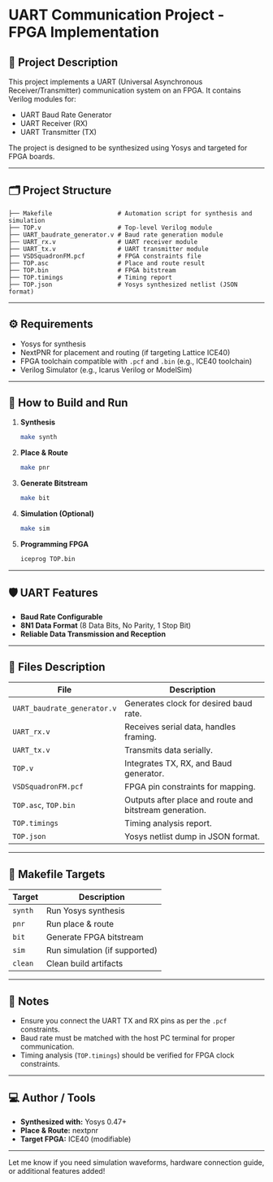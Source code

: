 
# UART Communication Project - FPGA Implementation

## 📂 Project Description

This project implements a UART (Universal Asynchronous Receiver/Transmitter) communication system on an FPGA. It contains Verilog modules for:

- UART Baud Rate Generator
- UART Receiver (RX)
- UART Transmitter (TX)

The project is designed to be synthesized using Yosys and targeted for FPGA boards.

---

## 🗂 Project Structure

```
├── Makefile                  # Automation script for synthesis and simulation
├── TOP.v                     # Top-level Verilog module
├── UART_baudrate_generator.v # Baud rate generation module
├── UART_rx.v                 # UART receiver module
├── UART_tx.v                 # UART transmitter module
├── VSDSquadronFM.pcf         # FPGA constraints file
├── TOP.asc                   # Place and route result
├── TOP.bin                   # FPGA bitstream
├── TOP.timings               # Timing report
├── TOP.json                  # Yosys synthesized netlist (JSON format)
```

---

## ⚙️ Requirements

- Yosys for synthesis
- NextPNR for placement and routing (if targeting Lattice ICE40)
- FPGA toolchain compatible with `.pcf` and `.bin` (e.g., ICE40 toolchain)
- Verilog Simulator (e.g., Icarus Verilog or ModelSim)

---

## 🚀 How to Build and Run

1. **Synthesis**

   ```bash
   make synth
   ```

2. **Place & Route**

   ```bash
   make pnr
   ```

3. **Generate Bitstream**

   ```bash
   make bit
   ```

4. **Simulation (Optional)**

   ```bash
   make sim
   ```

5. **Programming FPGA**

   ```bash
   iceprog TOP.bin
   ```

---

## 🛡️ UART Features

- **Baud Rate Configurable**
- **8N1 Data Format** (8 Data Bits, No Parity, 1 Stop Bit)
- **Reliable Data Transmission and Reception**

---

## 🧠 Files Description

| File                        | Description                                             |
| --------------------------- | ------------------------------------------------------- |
| `UART_baudrate_generator.v` | Generates clock for desired baud rate.                  |
| `UART_rx.v`                 | Receives serial data, handles framing.                  |
| `UART_tx.v`                 | Transmits data serially.                                |
| `TOP.v`                     | Integrates TX, RX, and Baud generator.                  |
| `VSDSquadronFM.pcf`         | FPGA pin constraints for mapping.                       |
| `TOP.asc`, `TOP.bin`        | Outputs after place and route and bitstream generation. |
| `TOP.timings`               | Timing analysis report.                                 |
| `TOP.json`                  | Yosys netlist dump in JSON format.                      |

---

## 🔧 Makefile Targets

| Target  | Description                   |
| ------- | ----------------------------- |
| `synth` | Run Yosys synthesis           |
| `pnr`   | Run place & route             |
| `bit`   | Generate FPGA bitstream       |
| `sim`   | Run simulation (if supported) |
| `clean` | Clean build artifacts         |

---

## 📌 Notes

- Ensure you connect the UART TX and RX pins as per the `.pcf` constraints.
- Baud rate must be matched with the host PC terminal for proper communication.
- Timing analysis (`TOP.timings`) should be verified for FPGA clock constraints.

---

## 💻 Author / Tools

- **Synthesized with:** Yosys 0.47+
- **Place & Route:** nextpnr
- **Target FPGA:** ICE40 (modifiable)

---

Let me know if you need simulation waveforms, hardware connection guide, or additional features added!

